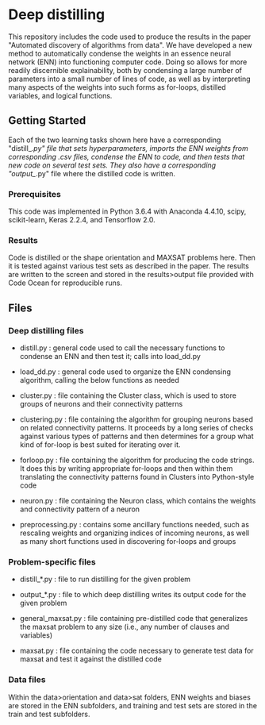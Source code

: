 # Deep distilling

This repository includes the code used to produce the results in the paper "Automated discovery of algorithms from data". We have developed a new method to automatically condense the weights in an essence neural network (ENN) into functioning computer code. Doing so allows for more readily discernible explainability, both by condensing a large number of parameters into a small number of lines of code, as well as by interpreting many aspects of the weights into such forms as for-loops, distilled variables, and logical functions.

## Getting Started

Each of the two learning tasks shown here have a corresponding "distill_*.py" file that sets hyperparameters, imports the ENN weights from corresponding .csv files, condense the ENN to code, and then tests that new code on several test sets. They also have a corresponding "output_*.py" file where the distilled code is written.

### Prerequisites

This code was implemented in Python 3.6.4 with Anaconda 4.4.10, scipy, scikit-learn, Keras 2.2.4, and Tensorflow 2.0.

### Results

Code is distilled or the shape orientation and MAXSAT problems here. Then it is tested against various test sets as described in the paper. The results are written to the screen and stored in the results>output file provided with Code Ocean for reproducible runs.

## Files

### Deep distilling files

- distill.py : general code used to call the necessary functions to condense an ENN and then test it; calls into load_dd.py

- load_dd.py : general code used to organize the ENN condensing algorithm, calling the below functions as needed

- cluster.py : file containing the Cluster class, which is used to store groups of neurons and their connectivity patterns

- clustering.py : file containing the algorithm for grouping neurons based on related connectivity patterns. It proceeds by a long series of checks against various types of patterns and then determines for a group what kind of for-loop is best suited for iterating over it.

- forloop.py : file containing the algorithm for producing the code strings. It does this by writing appropriate for-loops and then within them translating the connectivity patterns found in Clusters into Python-style code

- neuron.py : file containing the Neuron class, which contains the weights and connectivity pattern of a neuron

- preprocessing.py : contains some ancillary functions needed, such as rescaling weights and organizing indices of incoming neurons, as well as many short functions used in discovering for-loops and groups

### Problem-specific files

- distill_*.py : file to run distilling for the given problem

- output_*.py : file to which deep distilling writes its output code for the given problem

- general_maxsat.py : file containing pre-distilled code that generalizes the maxsat problem to any size (i.e., any number of clauses and variables)

- maxsat.py : file containing the code necessary to generate test data for maxsat and test it against the distilled code

### Data files

Within the data>orientation and data>sat folders, ENN weights and biases are stored in the ENN subfolders, and training and test sets are stored in the train and test subfolders.
